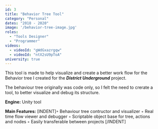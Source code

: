 ```yaml
---
id: 3
title: "Behavior Tree Tool"
category: "Personal"
dates: "2018 - 2020"
image: '/behavior-tree-image.jpg'
roles: 
  - "Tools Designer"
  - "Programmer"
videos: 
  - videoId: "gWdGxazrgqw"
  - videoId: "ntX2sU9pToA"
university: true
---
```

This tool is made to help visualize and create a better work flow for the Behavior tree I created for the ***District Underground*** project.

The behaviour tree originally was code only, so I felt the need to crerate a tool, to better visualize and debug its structure.

**Engine:** Unity tool

**Main Features:**
 [INDENT]◦ Behaviour tree contructor and visualizer
◦ Real time flow viewer and debugger
◦ Scriptable object base for tree, actions and nodes
◦ Easily transferable between projects [/INDENT]